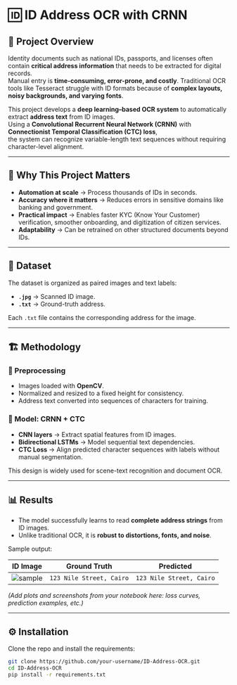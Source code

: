 # 🆔 ID Address OCR with CRNN

## 📖 Project Overview
Identity documents such as national IDs, passports, and licenses often contain **critical address information** that needs to be extracted for digital records.  
Manual entry is **time-consuming, error-prone, and costly**. Traditional OCR tools like Tesseract struggle with ID formats because of **complex layouts, noisy backgrounds, and varying fonts**.  

This project develops a **deep learning–based OCR system** to automatically extract **address text** from ID images.  
Using a **Convolutional Recurrent Neural Network (CRNN)** with **Connectionist Temporal Classification (CTC) loss**,  
the system can recognize variable-length text sequences without requiring character-level alignment.

---

## 🌟 Why This Project Matters
- **Automation at scale** → Process thousands of IDs in seconds.  
- **Accuracy where it matters** → Reduces errors in sensitive domains like banking and government.  
- **Practical impact** → Enables faster KYC (Know Your Customer) verification, smoother onboarding, and digitization of citizen services.  
- **Adaptability** → Can be retrained on other structured documents beyond IDs.  

---

## 📂 Dataset
The dataset is organized as paired images and text labels:  
- **`.jpg`** → Scanned ID image.  
- **`.txt`** → Ground-truth address.  

Each `.txt` file contains the corresponding address for the image.  

---

## 🏗️ Methodology

### 🔧 Preprocessing
- Images loaded with **OpenCV**.  
- Normalized and resized to a fixed height for consistency.  
- Address text converted into sequences of characters for training.  

### 🧠 Model: CRNN + CTC
- **CNN layers** → Extract spatial features from ID images.  
- **Bidirectional LSTMs** → Model sequential text dependencies.  
- **CTC Loss** → Align predicted character sequences with labels without manual segmentation.  

This design is widely used for scene-text recognition and document OCR.  

---

## 📊 Results
- The model successfully learns to read **complete address strings** from ID images.  
- Unlike traditional OCR, it is **robust to distortions, fonts, and noise**.  

Sample output:  

| ID Image | Ground Truth | Predicted |
|----------|--------------|-----------|
| ![sample](sample.jpg) | `123 Nile Street, Cairo` | `123 Nile Street, Cairo` |

*(Add plots and screenshots from your notebook here: loss curves, prediction examples, etc.)*

---

## ⚙️ Installation
Clone the repo and install the requirements:
```bash
git clone https://github.com/your-username/ID-Address-OCR.git
cd ID-Address-OCR
pip install -r requirements.txt
